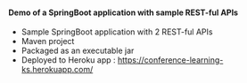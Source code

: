 #### Demo of a SpringBoot application with sample REST-ful APIs
 - Sample SpringBoot application with 2 REST-ful APIs
 - Maven project
 - Packaged as an executable jar
 - Deployed to Heroku app : https://conference-learning-ks.herokuapp.com/

